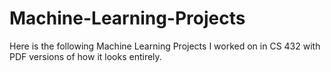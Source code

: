 # Machine-Learning-Projects
Here is the following Machine Learning Projects I worked on in CS 432 with PDF versions of how it looks entirely.

